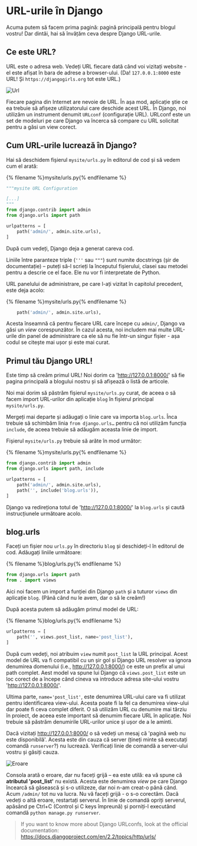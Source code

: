 # URL-urile în Django

Acuma putem să facem prima pagină: pagină principală pentru blogul vostru! Dar dintâi, hai să învățăm ceva despre Django URL-urile.

## Ce este URL?

URL este o adresa web. Vedeți URL fiecare dată când voi vizitați website - el este afișat în bara de adrese a browser-ului. (Da! `127.0.0.1:8000` este URL! Și `https://djangogirls.org` tot este URL.)

![Url](images/url.png)

Fiecare pagina din Internet are nevoie de URL. În așa mod, aplicație știe ce ea trebuie să afișeze utilizatorului care deschide acest URL. În Django, noi utilizăm un instrument denumit `URLconf` (configurație URL). URLconf este un set de modeluri pe care Django va încerca să compare cu URL solicitat pentru a găsi un view corect.

## Cum URL-urile lucrează în Django?

Hai să deschidem fișierul `mysite/urls.py` în editorul de cod și să vedem cum el arată:

{% filename %}mysite/urls.py{% endfilename %}

```python
"""mysite URL Configuration

[...]
"""
from django.contrib import admin
from django.urls import path

urlpatterns = [
    path('admin/', admin.site.urls),
]
```

După cum vedeți, Django deja a generat careva cod.

Liniile între paranteze triple (`'''` sau `"""`) sunt numite docstrings (șir de documentație) – puteți să-l scrieți la începutul fișierului, clasei sau metodei pentru a descrie ce el face. Ele nu vor fi interpretate de Python.

URL panelului de administrare, pe care l-ați vizitat în capitolul precedent, este deja acolo:

{% filename %}mysite/urls.py{% endfilename %}

```python
    path('admin/', admin.site.urls),
```

Acesta înseamnă că pentru fiecare URL care începe cu `admin/`, Django va găsi un *view* corespunzător. În cazul acesta, noi includem mai multe URL-urile din panel de administrare ca ele să nu fie într-un singur fișier - așa codul se citește mai ușor și este mai curat.

## Primul tău Django URL!

Este timp să creăm primul URL! Noi dorim ca 'http://127.0.0.1:8000/' să fie pagina principală a blogului nostru și să afișează o listă de articole.

Noi mai dorim să păstrăm fișierul `mysite/urls.py` curat, de aceea o să facem import URL-urilor din aplicație `blog` în fișierul principal `mysite/urls.py`.

Mergeți mai departe și adăugați o linie care va importa `blog.urls`. Înca trebuie să schimbăm linia `from django.urls…` pentru că noi utilizăm funcția `include`, de aceea trebuie să adăugăm aceasta linie de import.

Fișierul `mysite/urls.py` trebuie să arăte în mod următor:

{% filename %}mysite/urls.py{% endfilename %}

```python
from django.contrib import admin
from django.urls import path, include

urlpatterns = [
    path('admin/', admin.site.urls),
    path('', include('blog.urls')),
]
```

Django va redireționa totul de 'http://127.0.0.1:8000/' la `blog.urls` și caută instrucțiunele următoare acolo.

## blog.urls

Faceți un fișier nou `urls.py` în directoriu `blog` și deschideți-l în editorul de cod. Adăugați liniile următoare:

{% filename %}blog/urls.py{% endfilename %}

```python
from django.urls import path
from . import views
```

Aici noi facem un import a funției din Django `path` și a tuturor `views` din aplicație `blog`. (Până când nu le avem, dar o să le creăm!)

După acesta putem să adăugăm primul model de URL:

{% filename %}blog/urls.py{% endfilename %}

```python
urlpatterns = [
    path('', views.post_list, name='post_list'),
]
```

După cum vedeți, noi atribuim `view` numit `post_list` la URL principal. Acest model de URL va fi compatibil cu un șir gol și Django URL resolver va ignora denumirea domenului (i.e., http://127.0.0.1:8000/) ce este un prefix al unui path complet. Aest model va spune lui Django că `views.post_list` este un loc corect de a începe când cineva va introduce adresa site-ului vostru 'http://127.0.0.1:8000/'.

Ultima parte, `name='post_list'`, este denumirea URL-ului care va fi utilizat pentru identificarea view-ului. Acesta poate fi la fel ca denumirea view-ului dar poate fi ceva complet diferit. O să utilizăm URL cu denumire mai târziu în proiect, de aceea este important să denumim fiecare URL în aplicație. Noi trebuie să păstrăm denumirile URL-urilor unice și ușor de a le aminti.

Dacă vizitați http://127.0.0.1:8000/ o să vedeți un mesaj că 'pagină web nu este disponibilă'. Acesta este din cauza că server (țineți minte să executați comandă `runserver`?) nu lucrează. Verificați linie de comandă a server-ului vostru și găsiți cauza.

![Eroare](images/error1.png)

Consola arată o eroare, dar nu faceți grijă – ea este utilă: ea vă spune că **atributul 'post_list'** nu există. Acesta este denumirea *view* pe care Django încearcă să găsească și s-o utilizeze, dar noi n-am creat-o până când. Acum `/admin/` tot nu va lucra. Nu vă faceți grijă - o s-o corectăm. Dacă vedeți o altă eroare, restartați serverul. În linie de comandă opriți serverul, apăsând pe Ctrl+C (Control și C keys împreună) și porniți-l executând comandă `python manage.py runserver`.

> If you want to know more about Django URLconfs, look at the official documentation: https://docs.djangoproject.com/en/2.2/topics/http/urls/